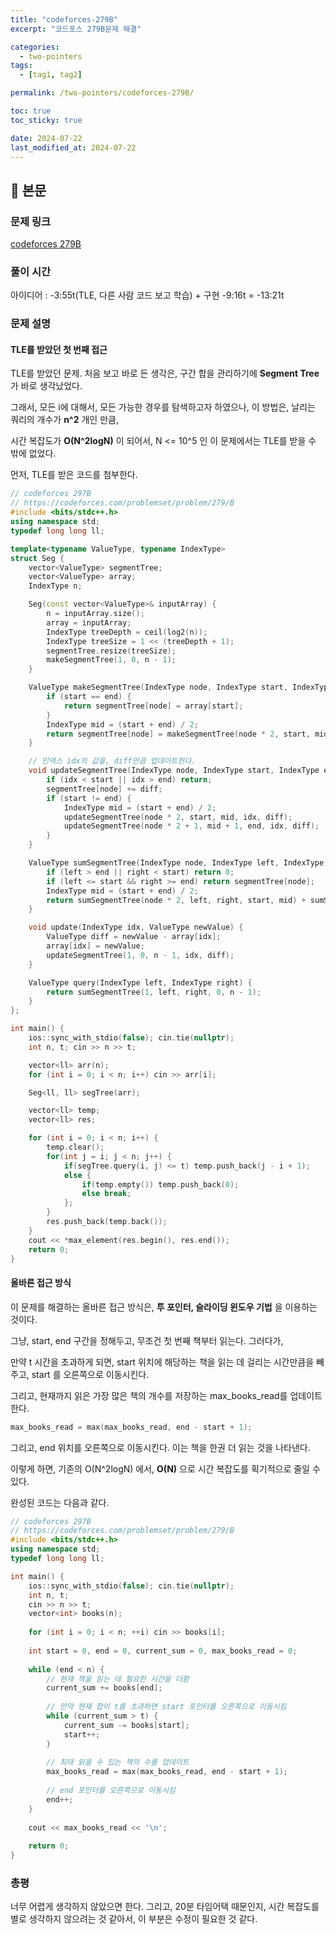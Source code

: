 ```yaml
---
title: "codeforces-279B"
excerpt: "코드포스 279B문제 해결"

categories:
  - two-pointers
tags:
  - [tag1, tag2]

permalink: /two-pointers/codeforces-279B/

toc: true
toc_sticky: true

date: 2024-07-22
last_modified_at: 2024-07-22
---
```


## 🦥 본문

### 문제 링크 

[codeforces 279B](https://codeforces.com/problemset/problem/279/B)

### 풀이 시간

아이디어 : -3:55t(TLE, 다른 사람 코드 보고 학습) + 구현 -9:16t = -13:21t

### 문제 설명

#### TLE를 받았던 첫 번째 접근

TLE를 받았던 문제. 처음 보고 바로 든 생각은, 구간 합을 관리하기에 **Segment Tree** 가 바로 생각났었다. 

그래서, 모든 i에 대해서, 모든 가능한 경우를 탐색하고자 하였으나, 이 방법은, 날리는 쿼리의 개수가 **n^2** 개인 만큼, 

시간 복잡도가 **O(N^2logN)** 이 되어서, N <= 10^5 인 이 문제에서는 TLE를 받을 수 밖에 없었다. 

먼저, TLE를 받은 코드를 첨부한다. 

```cpp
// codeforces 297B
// https://codeforces.com/problemset/problem/279/B
#include <bits/stdc++.h>
using namespace std;
typedef long long ll;

template<typename ValueType, typename IndexType>
struct Seg {
    vector<ValueType> segmentTree;
    vector<ValueType> array;
    IndexType n;

    Seg(const vector<ValueType>& inputArray) {
        n = inputArray.size();
        array = inputArray;
        IndexType treeDepth = ceil(log2(n));
        IndexType treeSize = 1 << (treeDepth + 1);
        segmentTree.resize(treeSize);
        makeSegmentTree(1, 0, n - 1);
    }

    ValueType makeSegmentTree(IndexType node, IndexType start, IndexType end) {
        if (start == end) {
            return segmentTree[node] = array[start];
        }
        IndexType mid = (start + end) / 2;
        return segmentTree[node] = makeSegmentTree(node * 2, start, mid) + makeSegmentTree(node * 2 + 1, mid + 1, end);
    }

    // 인덱스 idx의 값을, diff만큼 업데이트한다. 
    void updateSegmentTree(IndexType node, IndexType start, IndexType end, IndexType idx, ValueType diff) {
        if (idx < start || idx > end) return;
        segmentTree[node] += diff;
        if (start != end) {
            IndexType mid = (start + end) / 2;
            updateSegmentTree(node * 2, start, mid, idx, diff);
            updateSegmentTree(node * 2 + 1, mid + 1, end, idx, diff);
        }
    }

    ValueType sumSegmentTree(IndexType node, IndexType left, IndexType right, IndexType start, IndexType end) {
        if (left > end || right < start) return 0;
        if (left <= start && right >= end) return segmentTree[node];
        IndexType mid = (start + end) / 2;
        return sumSegmentTree(node * 2, left, right, start, mid) + sumSegmentTree(node * 2 + 1, left, right, mid + 1, end);
    }

    void update(IndexType idx, ValueType newValue) {
        ValueType diff = newValue - array[idx];
        array[idx] = newValue;
        updateSegmentTree(1, 0, n - 1, idx, diff);
    }

    ValueType query(IndexType left, IndexType right) {
        return sumSegmentTree(1, left, right, 0, n - 1);
    }
};

int main() {
    ios::sync_with_stdio(false); cin.tie(nullptr);
    int n, t; cin >> n >> t;

    vector<ll> arr(n);
    for (int i = 0; i < n; i++) cin >> arr[i];

    Seg<ll, ll> segTree(arr);

    vector<ll> temp;
    vector<ll> res;

    for (int i = 0; i < n; i++) {
        temp.clear();
        for(int j = i; j < n; j++) {
            if(segTree.query(i, j) <= t) temp.push_back(j - i + 1);
            else {
                if(temp.empty()) temp.push_back(0);
                else break;
            };
        }
        res.push_back(temp.back());
    }
    cout << *max_element(res.begin(), res.end());
    return 0;
}
```
#### 올바른 접근 방식

이 문제를 해결하는 올바른 접근 방식은, **투 포인터, 슬라이딩 윈도우 기법** 을 이용하는 것이다. 

그냥, start, end 구간을 정해두고, 무조건 첫 번째 책부터 읽는다. 그러다가, 

만약 t 시간을 초과하게 되면, start 위치에 해당하는 책을 읽는 데 걸리는 시간만큼을 빼 주고, start 를 오른쪽으로 이동시킨다. 

그리고, 현재까지 읽은 가장 많은 책의 개수를 저장하는 max_books_read를 업데이트한다.

```cpp
max_books_read = max(max_books_read, end - start + 1);
```

그리고, end 위치를 오른쪽으로 이동시킨다. 이는 책을 한권 더 읽는 것을 나타낸다. 

이렇게 하면, 기존의 O(N^2logN) 에서, **O(N)** 으로 시간 복잡도를 획기적으로 줄일 수 있다. 

완성된 코드는 다음과 같다.

```cpp
// codeforces 297B
// https://codeforces.com/problemset/problem/279/B
#include <bits/stdc++.h>
using namespace std;
typedef long long ll;

int main() {
    ios::sync_with_stdio(false); cin.tie(nullptr);
    int n, t;
    cin >> n >> t;
    vector<int> books(n);
    
    for (int i = 0; i < n; ++i) cin >> books[i];
    
    int start = 0, end = 0, current_sum = 0, max_books_read = 0;
    
    while (end < n) {
        // 현재 책을 읽는 데 필요한 시간을 더함
        current_sum += books[end];
        
        // 만약 현재 합이 t를 초과하면 start 포인터를 오른쪽으로 이동시킴
        while (current_sum > t) {
            current_sum -= books[start];
            start++;
        }
        
        // 최대 읽을 수 있는 책의 수를 업데이트
        max_books_read = max(max_books_read, end - start + 1);
        
        // end 포인터를 오른쪽으로 이동시킴
        end++;
    }
    
    cout << max_books_read << '\n';
    
    return 0;
}
```

### 총평

너무 어렵게 생각하지 않았으면 한다. 그리고, 20분 타임어택 때문인지, 시간 복잡도를 별로 생각하지 않으려는 것 같아서, 이 부분은 수정이 필요한 것 같다. 






